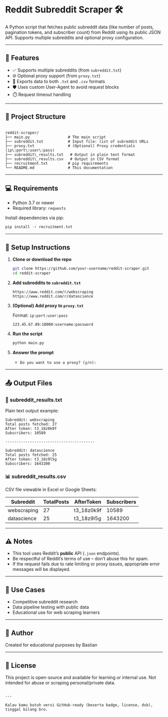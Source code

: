 
# Reddit Subreddit Scraper 🛠️

A Python script that fetches public subreddit data (like number of posts, pagination tokens, and subscriber count) from Reddit using its public JSON API. Supports multiple subreddits and optional proxy configuration.

---

## 🔧 Features

- ✅ Supports multiple subreddits (from `subreddit.txt`)
- 🌐 Optional proxy support (from `proxy.txt`)
- 📄 Exports data to both `.txt` and `.csv` formats
- 🛡️ Uses custom User-Agent to avoid request blocks
- ⏱️ Request timeout handling

---

## 📁 Project Structure

```

reddit-scraper/
├── main.py                 # The main script
├── subreddit.txt           # Input file: list of subreddit URLs
├── proxy.txt               # (Optional) Proxy credentials (ip\:port\:user\:pass)
├── subreddit\_results.txt   # Output in plain text format
├── subreddit\_results.csv   # Output in CSV format
├── recruitment.txt         # pip requirements
└── README.md               # This documentation

````

---

## 💻 Requirements

- Python 3.7 or newer
- Required library: `requests`

Install dependencies via pip:

```bash
pip install -r recruitment.txt
````

---

## 🧾 Setup Instructions

1. **Clone or download the repo**

   ```bash
   git clone https://github.com/your-username/reddit-scraper.git
   cd reddit-scraper
   ```

2. **Add subreddits to `subreddit.txt`**

   ```
   https://www.reddit.com/r/webscraping
   https://www.reddit.com/r/datascience
   ```

3. **(Optional) Add proxy to `proxy.txt`**

   Format: `ip:port:user:pass`

   ```
   123.45.67.89:10000:username:password
   ```

4. **Run the script**

   ```bash
   python main.py
   ```

5. **Answer the prompt**

   * `Do you want to use a proxy? (y/n):`

---

## 📤 Output Files

### 📄 subreddit\_results.txt

Plain text output example:

```
Subreddit: webscraping
Total posts fetched: 27
After token: t3_18z0k9f
Subscribers: 10589

----------------------------------------

Subreddit: datascience
Total posts fetched: 25
After token: t3_18z9l5g
Subscribers: 1643200
```

### 📊 subreddit\_results.csv

CSV file viewable in Excel or Google Sheets:

| Subreddit   | TotalPosts | AfterToken  | Subscribers |
| ----------- | ---------- | ----------- | ----------- |
| webscraping | 27         | t3\_18z0k9f | 10589       |
| datascience | 25         | t3\_18z9l5g | 1643200     |

---

## ⚠️ Notes

* This tool uses Reddit’s **public** API (`.json` endpoints).
* Be respectful of Reddit’s terms of use – don’t abuse this for spam.
* If the request fails due to rate limiting or proxy issues, appropriate error messages will be displayed.

---

## 🧠 Use Cases

* Competitive subreddit research
* Data pipeline testing with public data
* Educational use for web scraping learners

---

## 🤖 Author

Created for educational purposes by Bastian 

---

## 📜 License

This project is open-source and available for learning or internal use.
Not intended for abuse or scraping personal/private data.

```

---

Kalau kamu butuh versi GitHub-ready (beserta badge, license, dsb), tinggal bilang bro.
```
#
